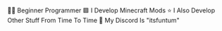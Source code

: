 👨‍💻 Beginner Programmer
🟩 I Develop Minecraft Mods
⭐ I Also Develop Other Stuff From Time To Time
👋 My Discord Is "itsfuntum"

<!--
**ItsFuntum/ItsFuntum** is a ✨ _special_ ✨ repository because its `README.md` (this file) appears on your GitHub profile.

Here are some ideas to get you started:

- 🔭 I’m currently working on ...
- 🌱 I’m currently learning ...
- 👯 I’m looking to collaborate on ...
- 🤔 I’m looking for help with ...
- 💬 Ask me about ...
- 📫 How to reach me: ...
- 😄 Pronouns: ...
- ⚡ Fun fact: ...
-->
